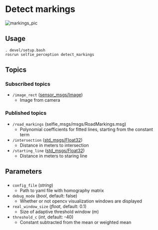 # Detect markings
![markings_pic](https://user-images.githubusercontent.com/28540485/54884320-bb2aee00-4e6f-11e9-8b67-3f326029e4e9.png)
## Usage
```
. devel/setup.bash
rosrun selfie_perception detect_markings
```
## Topics
### Subscribed topics
- `/image_rect` ([sensor_msgs/Image](http://docs.ros.org/melodic/api/sensor_msgs/html/msg/Image.html))
  - Image from camera
### Published topics
- `/road_markings` (selfie_msgs/msgs/RoadMarkings.msg)
  - Polynomial coefficients for fitted lines, starting from the constant term
- `/intersection` ([std_msgs/Float32](http://docs.ros.org/melodic/api/std_msgs/html/msg/Float32.html))
  - Distance in meters to intersection
- `/starting_line` ([std_msgs/Float32](http://docs.ros.org/melodic/api/std_msgs/html/msg/Float32.html))
  - Distance in meters to staring line
## Parameters
###
- `config_file` (*string*)
  - Path to yaml file with homography matrix
- `debug_mode` (*bool*, default: false)
  - Whether or not opencv visualization windows are displayed
- `real_window_size` (*float*, default: 0.1)
  - Size of adaptive threshold window (m)
- `threshold_c` (*int*, default: -40)
  - Constant subtracted from the mean or weighted mean
